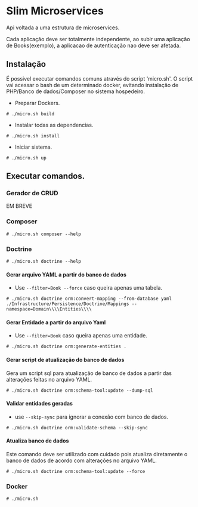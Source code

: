 # Slim Microservices

Api voltada a uma estrutura de microservices. 

Cada aplicação deve ser totalmente independente, ao subir uma aplicação de Books(exemplo), a aplicacao de autenticação nao deve ser afetada.

## Instalação

É possivel executar comandos comuns através do script 'micro.sh'. O script vai acessar o bash de um determinado docker, evitando instalação de PHP/Banco de dados/Composer no sistema hospedeiro.

- Preparar Dockers.

```
# ./micro.sh build
```

- Instalar todas as dependencias.

```
# ./micro.sh install
```

- Iniciar sistema.

```
# ./micro.sh up
```

## Executar comandos.
### Gerador de CRUD
EM BREVE

### Composer

```
# ./micro.sh composer --help
```

### Doctrine

```
# ./micro.sh doctrine --help
```
#### Gerar arquivo YAML a partir do banco de dados
* Use `--filter=Book --force` caso queira apenas uma tabela.

```
# ./micro.sh doctrine orm:convert-mapping --from-database yaml ./Infrastructure/Persistence/Doctrine/Mappings --namespace=Domain\\\\Entities\\\\
```

#### Gerar Entidade a partir do arquivo Yaml
* Use `--filter=Book` caso queira apenas uma entidade.

```
# ./micro.sh doctrine orm:generate-entities .
```

#### Gerar script de atualização do banco de dados
Gera um script sql para atualização de banco de dados a partir das alterações feitas no arquivo YAML.

```
# ./micro.sh doctrine orm:schema-tool:update --dump-sql
```
#### Validar entidades geradas
* use `--skip-sync` para ignorar a conexão com banco de dados.

```
# ./micro.sh doctrine orm:validate-schema --skip-sync
```


#### Atualiza banco de dados
Este comando deve ser utilizado com cuidado pois atualiza diretamente o banco de dados de acordo com alterações no arquivo YAML.

```
# ./micro.sh doctrine orm:schema-tool:update --force
```

### Docker

```
# ./micro.sh
```
 

